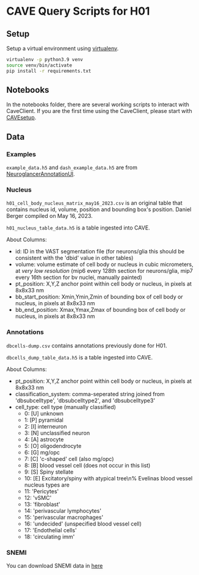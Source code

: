 # CAVE Query Scripts for H01

## Setup

Setup a virtual environment using [virtualenv](https://virtualenv.pypa.io/en/latest/).

```bash
virtualenv -p python3.9 venv
source venv/bin/activate
pip install -r requirements.txt
```

## Notebooks

In the notebooks folder, there are several working scripts to interact with CaveClient.
If you are the first time using the CaveClient, please start with [CAVEsetup](https://github.com/VCG/cave-scripts/blob/master/notebooks/CAVEsetup.ipynb).

## Data

### Examples

`example_data.h5` and `dash_example_data.h5` are from [NeuroglancerAnnotationUI](https://github.com/seung-lab/NeuroglancerAnnotationUI/tree/master/examples).

### Nucleus

`h01_cell_body_nucleus_matrix_may16_2023.csv` is an original table that contains nucleus id, volume, position and bounding box's position. Daniel Berger compiled on May 16, 2023.

`h01_nucleus_table_data.h5` is a table ingested into CAVE.

About Columns:

- id: ID in the VAST segmentation file (for neurons/glia this should be consistent with the 'dbid' value in other tables)
- volume: volume estimate of cell body or nucleus in cubic micrometers, at _very low resolution_ (mip6 every 128th section for neurons/glia, mip7 every 16th section for bv nuclei, manually painted)
- pt_position: X,Y,Z anchor point within cell body or nucleus, in pixels at 8x8x33 nm
- bb_start_position: Xmin,Ymin,Zmin of bounding box of cell body or nucleus, in pixels at 8x8x33 nm
- bb_end_position: Xmax,Ymax,Zmax of bounding box of cell body or nucleus, in pixels at 8x8x33 nm

### Annotations

`dbcells-dump.csv` contains annotations previously done for H01.

`dbcells_dump_table_data.h5` is a table ingested into CAVE.

About Columns:

- pt_position: X,Y,Z anchor point within cell body or nucleus, in pixels at 8x8x33 nm
- classification_system: comma-seperated string joined from 'dbsubcelltype', 'dbsubcelltype2', and 'dbsubcelltype3'
- cell_type: cell type (manually classified)
  - 0: [U] unknown
  - 1: [P] pyramidal
  - 2: [I] interneuron
  - 3: [N] unclassified neuron
  - 4: [A] astrocyte
  - 5: [O] oligodendrocyte
  - 6: [G] mg/opc
  - 7: [C] 'c-shaped' cell (also mg/opc)
  - 8: [B] blood vessel cell (does not occur in this list)
  - 9: [S] Spiny stellate
  - 10: [E] Excitatory/spiny with atypical tree\n% Evelinas blood vessel nucleus types are
  - 11: 'Pericytes'
  - 12: 'vSMC'
  - 13: 'fibroblast'
  - 14: 'perivascular lymphocytes'
  - 15: 'perivascular macrophages'
  - 16: 'undecided' (unspecified blood vessel cell)
  - 17: 'Endothelial cells'
  - 18: 'circulating imm'

### SNEMI

You can download SNEMI data in [here](http://rhoana.rc.fas.harvard.edu/dataset/snemi.zip)
